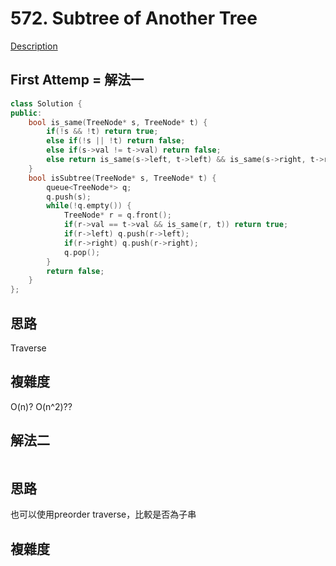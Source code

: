 # 572. Subtree of Another Tree 

[Description](https://leetcode.com/problems/subtree-of-another-tree/description/)

## First Attemp = 解法一
```C++
class Solution {
public:
    bool is_same(TreeNode* s, TreeNode* t) {
        if(!s && !t) return true;
        else if(!s || !t) return false;
        else if(s->val != t->val) return false;
        else return is_same(s->left, t->left) && is_same(s->right, t->right);
    }
    bool isSubtree(TreeNode* s, TreeNode* t) {
        queue<TreeNode*> q;
        q.push(s);
        while(!q.empty()) {
            TreeNode* r = q.front();
            if(r->val == t->val && is_same(r, t)) return true;
            if(r->left) q.push(r->left);
            if(r->right) q.push(r->right);
            q.pop();
        }
        return false;
    }
};
```

## 思路
Traverse

## 複雜度
O(n)? O(n^2)??

## 解法二
```C++
```
## 思路
也可以使用preorder traverse，比較是否為子串

## 複雜度